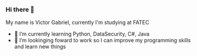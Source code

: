 ### Hi there 👋

My name is Victor Gabriel, currently I'm studying at FATEC

* 🌱 I’m currently learning Python, DataSecurity, C#, Java
* 🤝 I’m lookinging foward to work so I can improve my programming skills and learn new things
<!--
**VG149/VG149** is a ✨ _special_ ✨ repository because its `README.md` (this file) appears on your GitHub profile.

Here are some ideas to get you started:

- 🔭 I’m currently working on ...
- 🌱 I’m currently learning ...
- 👯 I’m looking to collaborate on ...
- 🤔 I’m looking for help with ...
- 💬 Ask me about ...
- 📫 How to reach me: ...
- 😄 Pronouns: ...
- ⚡ Fun fact: ...
-->
